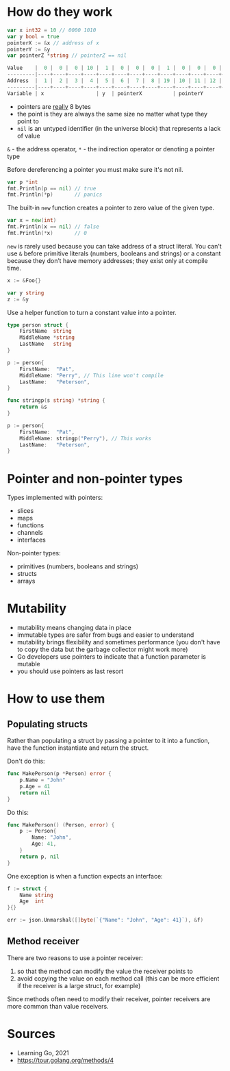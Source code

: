 # How do they work

```go
var x int32 = 10 // 0000 1010
var y bool = true
pointerX := &x // address of x
pointerY := &y
var pointerZ *string // pointerZ == nil

Value    |  0 |  0 |  0 | 10 |  1 |  0 |  0 |  0 |  1 |  0 |  0 |  0 |  5 |  0 |  0 |  0 |  0 |
---------|----+----+----+----+----+----+----+----+----+----+----+----+----+----+----+----+----+
Address  |  1 |  2 |  3 |  4 |  5 |  6 |  7 |  8 | 19 | 10 | 11 | 12 | 13 | 14 | 15 | 16 | 17 |
---------|----+----+----+----+----+----+----+----+----+----+----+----+----+----+----+----+----+
Variable | x                 | y  | pointerX          | pointerY          | pointerZ          |
```

* pointers are [really](https://play.golang.org/p/3Lz_C_sXaHv) 8 bytes
* the point is they are always the same size no matter what type they point to
* `nil` is an untyped identifier (in the universe block) that represents a lack of value

`&` - the address operator, `*` - the indirection operator or denoting a pointer type

Before dereferencing a pointer you must make sure it's not nil.

```go
var p *int
fmt.Println(p == nil) // true
fmt.Println(*p)       // panics
```

The built-in `new` function creates a pointer to zero value of the given type.

```go
var x = new(int)
fmt.Println(x == nil) // false
fmt.Println(*x)       // 0
```

`new` is rarely used because you can take address of a struct literal. You can't use `&` before primitive literals (numbers, booleans and strings) or a constant because they don’t have memory addresses; they exist only at compile time.

```go
x := &Foo{}

var y string
z := &y
```

Use a helper function to turn a constant value into a pointer.

```go
type person struct {
    FirstName  string
    MiddleName *string
    LastName   string
}

p := person{
    FirstName:  "Pat",
    MiddleName: "Perry", // This line won't compile
    LastName:   "Peterson",
}

func stringp(s string) *string {
    return &s
}

p := person{
    FirstName:  "Pat",
    MiddleName: stringp("Perry"), // This works
    LastName:   "Peterson",
}
```

# Pointer and non-pointer types

Types implemented with pointers:

* slices
* maps
* functions
* channels
* interfaces

Non-pointer types:

* primitives (numbers, booleans and strings)
* structs
* arrays

# Mutability

* mutability means changing data in place
* immutable types are safer from bugs and easier to understand
* mutability brings flexibility and sometimes performance (you don't have to copy the data but the garbage collector might work more)
* Go developers use pointers to indicate that a function parameter is mutable
* you should use pointers as last resort

# How to use them

## Populating structs

Rather than populating a struct by passing a pointer to it into a function, have the function instantiate and return the struct.

Don't do this:

```go
func MakePerson(p *Person) error {
    p.Name = "John"
    p.Age = 41
    return nil
}
```

Do this:

```go
func MakePerson() (Person, error) {
    p := Person{
        Name: "John",
        Age: 41,
    }
    return p, nil
}
```

One exception is when a function expects an interface:

```go
f := struct {
	Name string
	Age  int
}{}

err := json.Unmarshal([]byte(`{"Name": "John", "Age": 41}`), &f)
```

## Method receiver

There are two reasons to use a pointer receiver:

1) so that the method can modify the value the receiver points to
2) avoid copying the value on each method call (this can be more efficient if the receiver is a large struct, for example)

Since methods often need to modify their receiver, pointer receivers are more common than value receivers.

# Sources

* Learning Go, 2021
* https://tour.golang.org/methods/4
